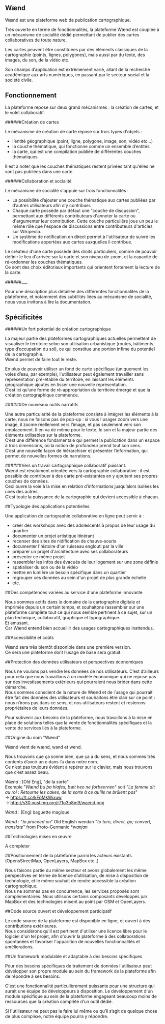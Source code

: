 ## Wænd
Wænd est une plateforme web de publication cartographique.

Très ouverte en terme de fonctionnalités, la plateforme Wænd est couplée à un mécanisme de socialité dédié permettant de publier des cartes collaboratives de toute nature. 

Les cartes peuvent être constituées par des éléments classiques de la cartographie (points, lignes, polygones), mais aussi par du texte, des images, du son, de la vidéo etc.
  

Son champs d’application est extrêmement varié, allant de la recherche académique aux arts numériques, en passant par le secteur social et la société civile.


## Fonctionnement

La plateforme repose sur deux grand mécanismes : la création de cartes, et le volet collaboratif.


######Création de cartes

Le mécanisme de création de carte repose sur trois types d'objets :
 
- l’entité géographique (point, ligne, polygone, image, son, vidéo etc…)
- la couche thématique, qui fonctionne comme un ensemble d’entités.
- la carte, qui est une compilation publiée de différentes couches thématiques.

Il est à noter que les couches thématiques restent privées tant qu'elles ne sont pas publiées dans une carte.

######Collaboration et socialité

Le mécanisme de socialité s'appuie sur trois fonctionnalités : 

- La possibilité d’ajouter une couche thématique aux cartes publiées par d’autres utilisateurs afin d’y contribuer.
- Chaque carte possède par défaut une "couche de discussion", permettant aux différents contributeurs d'annoter la carte ou d'argumenter leur contribution. Cette couche particulière joue un peu le même rôle que l'espace de discussions entre contributeurs d'articles sur Wikipedia.
- Un système de notification en direct permet à l'utilisateur de suivre les modifications apportées aux cartes auxquelles il contribue.

Le créateur d'une carte possède des droits particuliers, comme de pouvoir définir le lieu d'arrivée sur la carte et son niveau de zoom, et la capacité de ré-ordonner les couches thématiques.  
Ce sont des choix éditoriaux importants qui orientent fortement la lecture de la carte.

######___

Pour une description plus détaillée des différentes fonctionnalités de la plateforme, et notamment des subtilités liées au mécanisme de socialité, nous vous invitons à lire la documentation.

## Spécificités

######Un fort potentiel de création cartographique

La majeur partie des plateformes cartographiques actuelles permettent de visualiser le territoire selon son utilisation urbanistique (routes, bâtiments, type d’occupation du sol), ce qui constitue une portion infime du potentiel de la cartographie.  
Wænd permet de faire tout le reste. 

En plus de pouvoir utiliser un fond de carte spécifique (uniquement les voies d’eau, par exemple), l'utilisateur peut également travailler sans représentation pré-établie du territoire, en laissant les éléments géographique ajoutés en tisser une nouvelle représentation.   
C’est ici qu’une forme de ré-appropriation du territoire émerge et que la création cartographique commence.

######De nouveaux outils narratifs

Une autre particularité de la plateforme consiste à intégrer les éléments à la carte, nous ne faisons pas de pop-up : si vous l'usager zoom vers une image, il zoome réellement vers l’image, et pas seulement vers son emplacement. Il en va de même pour le texte, le son et la majeur partie des éléments utilisables sur la plateforme.  
C’est une différence fondamentale qui permet la publication dans un espace à trois dimensions, où la notion de profondeur prend tout son sens.  
C’est une nouvelle façon de hiérarchiser et présenter l’information, qui permet de nouvelles formes de narrations.

######Vers un travail cartographique collaboratif puissant.  
Wænd est résolument orientée vers la cartographie collaborative : il est possible de contribuer à des carte pré-existantes en y ajoutant ses propres couches de données.  
Ceci ouvre la voie à la mise en relation d’informations jusqu’alors isolées les unes des autres.  
C’est toute la puissance de la cartographie qui devient accessible à chacun. 


##Typologie des applications potentielles

Une application de cartographie collaborative en ligne peut servir à :

- créer des workshops avec des adolescents à propos de leur usage du quartier
- documenter un projet artistique itinérant
- recenser des sites de nidification de chauve-souris
- documenter l'histoire d'un ruisseau englouti par la ville
- préparer un projet d'architecture avec ses collaborateurs
- présenter ce même projet
- rassembler les infos des évacués de leur logement sur une zone définie
- spatialiser du son ou de la vidéo
- mettre en lumière un besoin spécifique dans un quartier
- regrouper ces données au sein d'un projet de plus grande échelle
- etc.


##Des compétences variées au service d'une plateforme innovante

Nous sommes actifs dans le domaine de la cartographie digitale et imprimée depuis un certain temps, et souhaitons rassembler sur une plateforme complète tout ce qui nous semble pertinent à ce sujet, sur un plan technique, collaboratif, graphique et typographique.  
Et amusant.  
Car Wænd entend bien accueillir des usages cartographiques inattendus. 


##Accessibilité et coûts

Wænd sera très bientôt disponible dans une première version.  
Ce sera une plateforme dont l’usage de base sera gratuit. 


##Protection des données utilisateurs et perspectives économiques

Nous ne voulons pas vendre les données de nos utilisateurs. C’est d’ailleurs pour cela que nous travaillons à un modèle économique qui ne repose pas sur des investissements extérieurs qui pourraient nous brider dans cette démarche.  
Nous sommes conscient de la nature de Wænd et de l’usage qui pourrait être fait des données des utilisateurs et souhaitons être clair sur ce point :  nous n’irons pas dans ce sens, et nos utilisateurs restent et resterons propriétaires de leurs données.

Pour subvenir aux besoins de la plateforme, nous travaillons à la mise en place de solutions telles que la vente de fonctionnalités spécifiques et la vente de services liés à la plateforme.


##Origine du nom "Wænd"

Wænd vient de wænd, wand et wend.
 
Nous trouvons que ça sonne bien, que ça a du sens, et nous sommes très contents d’avoir un e dans l’a dans notre nom.  
Ce n’est pas toujours évident à repérer sur le clavier, mais nous trouvons que c’est assez beau.

*Wænd* : [Old Eng], "de la sorte"  
Exemple "*Wænd þu þa hlafes, þæt heo ne forbeornen*" soit "*La femme dit au roi : Retourne les cakes, de la sorte à ce qu'ils ne brûlent pas*"  
→ https://t.co/kFpMkWixuw  
→ http://s30.postimg.org/r71o3o8m9/waend.png

*Wand* : [Eng] baguette magique

*Wend* : "*to proceed on*" Old English wendan "*to turn, direct, go; convert, translate*" from Proto-Germanic **wanjan*


##Technologies mises en œuvre

A completer

##Positionnement de la plateforme parmi les acteurs existants (OpensStreetMap, OpenLayers, MapBox etc..)

Nous faisons partie du même secteur et avons globalement les même perspectives en terme de licence d’utilisation, de mise à disposition de technologie, et le même souhait de rendre accessible la création cartographique.  
Nous ne sommes pas en concurrence, les services proposés sont complémentaires.
Nous utilisons certains composants développés par MapBox et des technologies misent au point par OSM et OpenLayers.


##Code source ouvert et développement participatif

Le code source de la plateforme est disponible en ligne, et ouvert à des contributions extérieures.  
Nous considérons qu'il est pertinent d'utiliser une licence libre pour le logiciel d'un tel projet, afin d'ouvrir la plateforme à des collaborations spontanées et favoriser l'apparition de nouvelles fonctionnalités et améliorations.


##Un framework modulable et adaptable à des besoins spécifiques

Pour des besoins spécifiques de traitement de données l'utilisateur peut développer son propre module au sein du framework de la plateforme afin de répondre à ses besoins. 

C'est une fonctionnalité particulièrement puissante pour une structure qui aurait une équipe de développeurs à disposition. Le développement d'un module spécifique au sein de la plateforme engageant beaucoup moins de ressources que la création complète d'un outil dédié.

Si l'utilisateur ne peut pas le faire lui même ou qu’il s’agit de quelque chose de plus complexe, notre équipe pourra y répondre.
